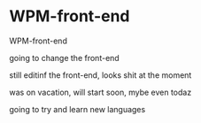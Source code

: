 # WPM-front-end
WPM-front-end

going to change the front-end

still editinf the front-end, looks shit at the moment

was on vacation, will start soon, mybe even todaz

going to try and learn new languages

